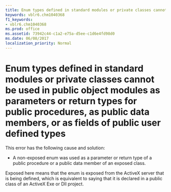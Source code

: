 ```yaml
---
title: Enum types defined in standard modules or private classes cannot be used in public object modules as parameters or return types for public procedures, as public data members, or as fields of public user defined types
keywords: vblr6.chm1040368
f1_keywords:
- vblr6.chm1040368
ms.prod: office
ms.assetid: 73942c44-c1a2-e75a-d5ee-c1d6e4fd98d0
ms.date: 06/08/2017
localization_priority: Normal
---
```



# Enum types defined in standard modules or private classes cannot be used in public object modules as parameters or return types for public procedures, as public data members, or as fields of public user defined types

This error has the following cause and solution:



- A non-exposed enum was used as a parameter or return type of a public procedure or a public data member of an exposed class.
    

Exposed here means that the enum is exposed from the ActiveX server that is being defined, which is equivalent to saying that it is declared in a public class of an ActiveX Exe or Dll project.

